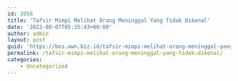 ```yaml
---
id: 2056
title: 'Tafsir Mimpi Melihat Orang Meninggal Yang Tidak Dikenal'
date: '2022-08-07T05:35:43+00:00'
author: admin
layout: post
guid: 'https://bos.awn.biz.id/tafsir-mimpi-melihat-orang-meninggal-yang-tidak-dikenal/'
permalink: /tafsir-mimpi-melihat-orang-meninggal-yang-tidak-dikenal/
categories:
    - Uncategorized
---
```


